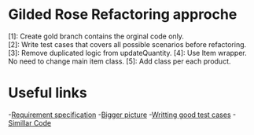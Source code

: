 # Gilded Rose Refactoring approche
[1]: Create gold branch contains the orginal code only.  
[2]: Write test cases that covers all possible scenarios before refactoring.
[3]: Remove duplicated logic from updateQuantity.
[4]: Use Item wrapper. No need to change main item class.
[5]: Add class per each product.

# Useful links
-[Requirement specification](https://github.com/emilybache/GildedRose-Refactoring-Kata/blob/main/GildedRoseRequirements.txt)
-[Bigger picture](http://iamnotmyself.com/2012/12/08/why-most-solutions-to-gilded-rose-miss-the-bigger-picture/)
-[Writting good test cases](http://coding-is-like-cooking.info/2013/03/writing-good-tests-for-the-gilded-rose-kata/)
-[Simillar Code](https://github.com/Gabbendorf/GildedRose-Refactoring-Kata/tree/master/Java)
